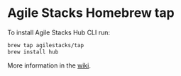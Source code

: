 # Agile Stacks Homebrew tap

To install Agile Stacks Hub CLI run:

```bash
brew tap agilestacks/tap
brew install hub
```

More information in the [wiki](https://github.com/agilestacks/hub/wiki).
